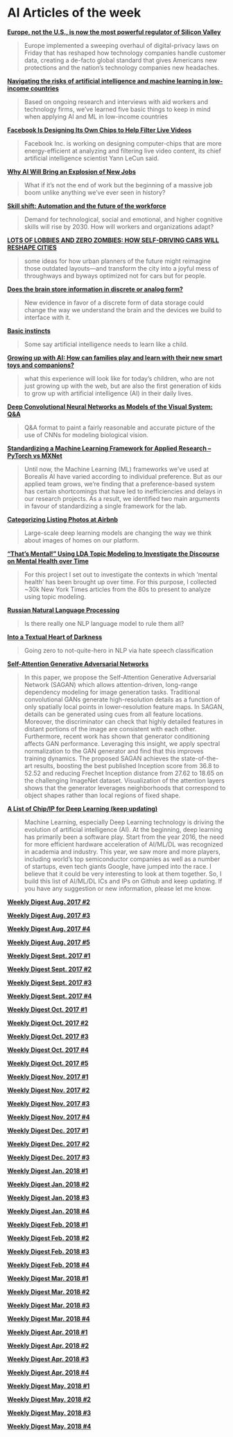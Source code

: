 # AI Articles of the week

**[Europe, not the U.S., is now the most powerful regulator of Silicon Valley](https://www.washingtonpost.com/amphtml/business/technology/europe-not-the-us-is-now-the-most-powerful-regulator-of-silicon-valley/2018/05/25/f7dfb600-604f-11e8-8c93-8cf33c21da8d_story.html?noredirect=on&utm_term=.27c8371188b8&__twitter_impression=true)**
> Europe implemented a sweeping overhaul of digital-privacy laws on Friday that has reshaped how technology companies handle customer data, creating a de-facto global standard that gives Americans new protections and the nation’s technology companies new headaches.

**[Navigating the risks of artificial intelligence and machine learning in low-income countries](https://techcrunch.com/2018/05/24/navigating-the-risks-of-artificial-intelligence-and-machine-learning-in-low-income-countries/)**
> Based on ongoing research and interviews with aid workers and technology firms, we’ve learned five basic things to keep in mind when applying AI and ML in low-income countries

**[Facebook Is Designing Its Own Chips to Help Filter Live Videos](https://www.bloomberg.com/news/articles/2018-05-25/facebook-is-designing-its-own-chips-to-help-filter-live-videos)**
> Facebook Inc. is working on designing computer-chips that are more energy-efficient at analyzing and filtering live video content, its chief artificial intelligence scientist Yann LeCun said.

**[Why AI Will Bring an Explosion of New Jobs](https://hackernoon.com/why-ai-will-bring-an-explosion-of-new-jobs-11dc203890b)**
> What if it’s not the end of work but the beginning of a massive job boom unlike anything we’ve ever seen in history?

**[Skill shift: Automation and the future of the workforce](https://www.mckinsey.com/featured-insights/future-of-organizations-and-work/skill-shift-automation-and-the-future-of-the-workforce)**
> Demand for technological, social and emotional, and higher cognitive skills will rise by 2030. How will workers and organizations adapt?

**[LOTS OF LOBBIES AND ZERO ZOMBIES: HOW SELF-DRIVING CARS WILL RESHAPE CITIES](https://www.wired.com/story/self-driving-cars-cities/)**
> some ideas for how urban planners of the future might reimagine those outdated layouts—and transform the city into a joyful mess of throughways and byways optimized not for cars but for people.

**[Does the brain store information in discrete or analog form?](https://www.technologyreview.com/s/611165/does-the-brain-store-information-in-discrete-or-analog-form/)**
> New evidence in favor of a discrete form of data storage could change the way we understand the brain and the devices we build to interface with it.

**[Basic instincts](http://science.sciencemag.org/content/360/6391/845.full)**
> Some say artificial intelligence needs to learn like a child.

**[Growing up with AI: How can families play and learn with their new smart toys and companions?](https://medium.com/mit-media-lab/growing-up-with-ai-how-can-families-play-and-learn-with-their-new-smart-toys-and-companions-fe9abcc6e152)**
> what this experience will look like for today’s children, who are not just growing up with the web, but are also the first generation of kids to grow up with artificial intelligence (AI) in their daily lives.

**[Deep Convolutional Neural Networks as Models of the Visual System: Q&A](https://neurdiness.wordpress.com/2018/05/17/deep-convolutional-neural-networks-as-models-of-the-visual-system-qa/)**
> Q&A format to paint a fairly reasonable and accurate picture of the use of CNNs for modeling biological vision.

**[Standardizing a Machine Learning Framework for Applied Research – PyTorch vs MXNet](http://www.borealisai.com/2018/02/16/standardizing-a-machine-learning-framework-for-applied-research/)**
> Until now, the Machine Learning (ML) frameworks we’ve used at Borealis AI have varied according to individual preference. But as our applied team grows, we’re finding that a preference-based system has certain shortcomings that have led to inefficiencies and delays in our research projects. As a result, we identified two main arguments in favour of standardizing a single framework for the lab.

**[Categorizing Listing Photos at Airbnb](https://medium.com/airbnb-engineering/categorizing-listing-photos-at-airbnb-f9483f3ab7e3)**
> Large-scale deep learning models are changing the way we think about images of homes on our platform.

**[“That’s Mental!” Using LDA Topic Modeling to Investigate the Discourse on Mental Health over Time](https://towardsdatascience.com/thats-mental-using-lda-topic-modeling-to-investigate-the-discourse-on-mental-health-over-time-11da252259c3)**
> For this project I set out to investigate the contexts in which ‘mental health’ has been brought up over time. For this purpose, I collected ~30k New York Times articles from the 80s to present to analyze using topic modeling.

**[Russian Natural Language Processing](https://blog.primer.ai/technology/2018/05/22/Russian-Natural-Language-Processing.html)**
> Is there really one NLP language model to rule them all?

**[Into a Textual Heart of Darkness](https://towardsdatascience.com/into-a-textual-heart-of-darkness-39b3895ce21e)**
> Going zero to not-quite-hero in NLP via hate speech classification

**[Self-Attention Generative Adversarial Networks](https://arxiv.org/abs/1805.08318)**
> In this paper, we propose the Self-Attention Generative Adversarial Network (SAGAN) which allows attention-driven, long-range dependency modeling for image generation tasks. Traditional convolutional GANs generate high-resolution details as a function of only spatially local points in lower-resolution feature maps. In SAGAN, details can be generated using cues from all feature locations. Moreover, the discriminator can check that highly detailed features in distant portions of the image are consistent with each other. Furthermore, recent work has shown that generator conditioning affects GAN performance. Leveraging this insight, we apply spectral normalization to the GAN generator and find that this improves training dynamics. The proposed SAGAN achieves the state-of-the-art results, boosting the best published Inception score from 36.8 to 52.52 and reducing Frechet Inception distance from 27.62 to 18.65 on the challenging ImageNet dataset. Visualization of the attention layers shows that the generator leverages neighborhoods that correspond to object shapes rather than local regions of fixed shape.

**[A List of Chip/IP for Deep Learning (keep updating)](https://basicmi.github.io/Deep-Learning-Processor-List/)**
> Machine Learning, especially Deep Learning technology is driving the evolution of artificial intelligence (AI). At the beginning, deep learning has primarily been a software play. Start from the year 2016, the need for more efficient hardware acceleration of AI/ML/DL was recognized in academia and industry. This year, we saw more and more players, including world’s top semiconductor companies as well as a number of startups, even tech giants Google, have jumped into the race. I believe that it could be very interesting to look at them together. So, I build this list of AI/ML/DL ICs and IPs on Github and keep updating. If you have any suggestion or new information, please let me know.

**[Weekly Digest Aug. 2017 \#2](https://github.com/basicmi/Machine-Learning-Articles/blob/master/WeeklyDigest2017-08_2.md)**

**[Weekly Digest Aug. 2017 \#3](https://github.com/basicmi/Machine-Learning-Articles/blob/master/WeeklyDigest2017-08_3.md)**

**[Weekly Digest Aug. 2017 \#4](https://github.com/basicmi/Machine-Learning-Articles/blob/master/WeeklyDigest2017-08_4.md)**

**[Weekly Digest Aug. 2017 \#5](https://github.com/basicmi/Machine-Learning-Articles/blob/master/WeeklyDigest2017-08_5.md)**

**[Weekly Digest Sept. 2017 \#1](https://github.com/basicmi/Machine-Learning-Articles/blob/master/WeeklyDigest2017-09_1.md)**

**[Weekly Digest Sept. 2017 \#2](https://github.com/basicmi/Machine-Learning-Articles/blob/master/WeeklyDigest2017-09_2.md)**

**[Weekly Digest Sept. 2017 \#3](https://github.com/basicmi/Machine-Learning-Articles/blob/master/WeeklyDigest2017-09_3.md)**

**[Weekly Digest Sept. 2017 \#4](https://github.com/basicmi/Machine-Learning-Articles/blob/master/WeeklyDigest2017-09_4.md)**

**[Weekly Digest Oct. 2017 \#1](https://github.com/basicmi/Machine-Learning-Articles/blob/master/WeeklyDigest2017-10_1.md)**

**[Weekly Digest Oct. 2017 \#2](https://github.com/basicmi/Machine-Learning-Articles/blob/master/WeeklyDigest2017-10_2.md)**

**[Weekly Digest Oct. 2017 \#3](https://github.com/basicmi/Machine-Learning-Articles/blob/master/WeeklyDigest2017-10_3.md)**

**[Weekly Digest Oct. 2017 \#4](https://github.com/basicmi/Machine-Learning-Articles/blob/master/WeeklyDigest2017-10_4.md)**

**[Weekly Digest Oct. 2017 \#5](https://github.com/basicmi/Machine-Learning-Articles/blob/master/WeeklyDigest2017-10_5.md)**

**[Weekly Digest Nov. 2017 \#1](https://github.com/basicmi/Machine-Learning-Articles/blob/master/WeeklyDigest2017-11_1.md)**

**[Weekly Digest Nov. 2017 \#2](https://github.com/basicmi/Machine-Learning-Articles/blob/master/WeeklyDigest2017-11_2.md)**

**[Weekly Digest Nov. 2017 \#3](https://github.com/basicmi/Machine-Learning-Articles/blob/master/WeeklyDigest2017-11_3.md)**

**[Weekly Digest Nov. 2017 \#4](https://github.com/basicmi/Machine-Learning-Articles/blob/master/WeeklyDigest2017-11_4.md)**

**[Weekly Digest Dec. 2017 \#1](https://github.com/basicmi/Machine-Learning-Articles/blob/master/WeeklyDigest2017-12_1.md)**

**[Weekly Digest Dec. 2017 \#2](https://github.com/basicmi/Machine-Learning-Articles/blob/master/WeeklyDigest2017-12_2.md)**

**[Weekly Digest Dec. 2017 \#3](https://github.com/basicmi/Machine-Learning-Articles/blob/master/WeeklyDigest2017-12_3.md)**

**[Weekly Digest Jan. 2018 \#1](https://github.com/basicmi/Machine-Learning-Articles/blob/master/WeeklyDigest2018-01_1.md)**

**[Weekly Digest Jan. 2018 \#2](https://github.com/basicmi/Machine-Learning-Articles/blob/master/WeeklyDigest2018-01_2.md)**

**[Weekly Digest Jan. 2018 \#3](https://github.com/basicmi/Machine-Learning-Articles/blob/master/WeeklyDigest2018-01_3.md)**

**[Weekly Digest Jan. 2018 \#4](https://github.com/basicmi/Machine-Learning-Articles/blob/master/WeeklyDigest2018-01_4.md)**

**[Weekly Digest Feb. 2018 \#1](https://github.com/basicmi/Machine-Learning-Articles/blob/master/WeeklyDigest2018-02_1.md)**

**[Weekly Digest Feb. 2018 \#2](https://github.com/basicmi/Machine-Learning-Articles/blob/master/WeeklyDigest2018-02_2.md)**

**[Weekly Digest Feb. 2018 \#3](https://github.com/basicmi/Machine-Learning-Articles/blob/master/WeeklyDigest2018-02_3.md)**

**[Weekly Digest Feb. 2018 \#4](https://github.com/basicmi/Machine-Learning-Articles/blob/master/WeeklyDigest2018-02_4.md)**

**[Weekly Digest Mar. 2018 \#1](https://github.com/basicmi/Machine-Learning-Articles/blob/master/WeeklyDigest2018-03_1.md)**

**[Weekly Digest Mar. 2018 \#2](https://github.com/basicmi/Machine-Learning-Articles/blob/master/WeeklyDigest2018-03_2.md)**

**[Weekly Digest Mar. 2018 \#3](https://github.com/basicmi/Machine-Learning-Articles/blob/master/WeeklyDigest2018-03_3.md)**

**[Weekly Digest Mar. 2018 \#4](https://github.com/basicmi/Machine-Learning-Articles/blob/master/WeeklyDigest2018-03_4.md)**

**[Weekly Digest Apr. 2018 \#1](https://github.com/basicmi/Machine-Learning-Articles/blob/master/WeeklyDigest2018-04_1.md)**

**[Weekly Digest Apr. 2018 \#2](https://github.com/basicmi/Machine-Learning-Articles/blob/master/WeeklyDigest2018-04_2.md)**

**[Weekly Digest Apr. 2018 \#3](https://github.com/basicmi/Machine-Learning-Articles/blob/master/WeeklyDigest2018-04_3.md)**

**[Weekly Digest Apr. 2018 \#4](https://github.com/basicmi/Machine-Learning-Articles/blob/master/WeeklyDigest2018-04_4.md)**

**[Weekly Digest May. 2018 \#1](https://github.com/basicmi/Machine-Learning-Articles/blob/master/WeeklyDigest2018-05_1.md)**

**[Weekly Digest May. 2018 \#2](https://github.com/basicmi/Machine-Learning-Articles/blob/master/WeeklyDigest2018-05_2.md)**

**[Weekly Digest May. 2018 \#3](https://github.com/basicmi/Machine-Learning-Articles/blob/master/WeeklyDigest2018-05_3.md)**

**[Weekly Digest May. 2018 \#4](https://github.com/basicmi/Machine-Learning-Articles/blob/master/WeeklyDigest2018-05_4.md)**
